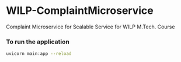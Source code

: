 # WILP-ComplaintMicroservice
Complaint Microservice for Scalable Service for WILP M.Tech. Course


### To run the application

```bash
uvicorn main:app --reload
```
